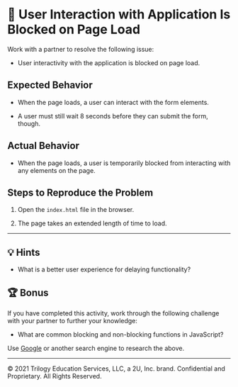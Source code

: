 # 🐛 User Interaction with Application Is Blocked on Page Load

Work with a partner to resolve the following issue:

* User interactivity with the application is blocked on page load.

## Expected Behavior

* When the page loads, a user can interact with the form elements.

* A user must still wait 8 seconds before they can submit the form, though.

## Actual Behavior

* When the page loads, a user is temporarily blocked from interacting with any elements on the page.

## Steps to Reproduce the Problem

1. Open the `index.html` file in the browser.

2. The page takes an extended length of time to load.

---

## 💡 Hints

* What is a better user experience for delaying functionality?

## 🏆 Bonus

If you have completed this activity, work through the following challenge with your partner to further your knowledge:

* What are common blocking and non-blocking functions in JavaScript?

Use [Google](https://www.google.com) or another search engine to research the above.


---
© 2021 Trilogy Education Services, LLC, a 2U, Inc. brand. Confidential and Proprietary. All Rights Reserved.